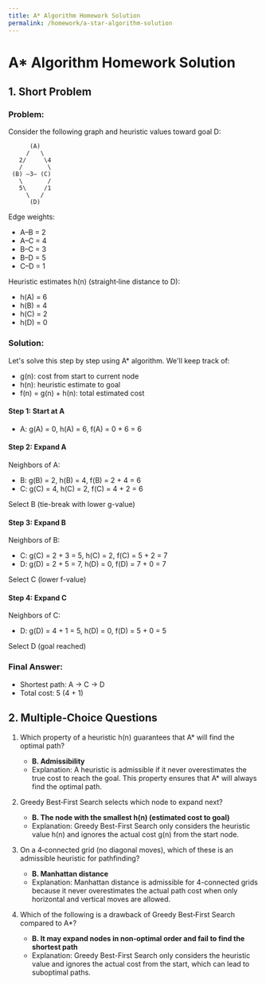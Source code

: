 ```yaml
---
title: A* Algorithm Homework Solution
permalink: /homework/a-star-algorithm-solution
---
```


# A* Algorithm Homework Solution

## 1. Short Problem

### Problem:
Consider the following graph and heuristic values toward goal D:

```
      (A)
     /   \
   2/     \4
   /       \
 (B) —3— (C)
   \       /
   5\     /1
     \   /
      (D)
```

Edge weights:
- A–B = 2
- A–C = 4
- B–C = 3
- B–D = 5
- C–D = 1

Heuristic estimates h(n) (straight‑line distance to D):
- h(A) = 6
- h(B) = 4
- h(C) = 2
- h(D) = 0

### Solution:

Let's solve this step by step using A* algorithm. We'll keep track of:
- g(n): cost from start to current node
- h(n): heuristic estimate to goal
- f(n) = g(n) + h(n): total estimated cost

#### Step 1: Start at A
- A: g(A) = 0, h(A) = 6, f(A) = 0 + 6 = 6

#### Step 2: Expand A
Neighbors of A:
- B: g(B) = 2, h(B) = 4, f(B) = 2 + 4 = 6
- C: g(C) = 4, h(C) = 2, f(C) = 4 + 2 = 6

Select B (tie-break with lower g-value)

#### Step 3: Expand B
Neighbors of B:
- C: g(C) = 2 + 3 = 5, h(C) = 2, f(C) = 5 + 2 = 7
- D: g(D) = 2 + 5 = 7, h(D) = 0, f(D) = 7 + 0 = 7

Select C (lower f-value)

#### Step 4: Expand C
Neighbors of C:
- D: g(D) = 4 + 1 = 5, h(D) = 0, f(D) = 5 + 0 = 5

Select D (goal reached)

### Final Answer:
- Shortest path: A → C → D
- Total cost: 5 (4 + 1)

## 2. Multiple‑Choice Questions

1. Which property of a heuristic h(n) guarantees that A* will find the optimal path?
   - **B. Admissibility**
   - Explanation: A heuristic is admissible if it never overestimates the true cost to reach the goal. This property ensures that A* will always find the optimal path.

2. Greedy Best‑First Search selects which node to expand next?
   - **B. The node with the smallest h(n) (estimated cost to goal)**
   - Explanation: Greedy Best-First Search only considers the heuristic value h(n) and ignores the actual cost g(n) from the start node.

3. On a 4‑connected grid (no diagonal moves), which of these is an admissible heuristic for pathfinding?
   - **B. Manhattan distance**
   - Explanation: Manhattan distance is admissible for 4-connected grids because it never overestimates the actual path cost when only horizontal and vertical moves are allowed.

4. Which of the following is a drawback of Greedy Best‑First Search compared to A*?
   - **B. It may expand nodes in non‑optimal order and fail to find the shortest path**
   - Explanation: Greedy Best-First Search only considers the heuristic value and ignores the actual cost from the start, which can lead to suboptimal paths. 